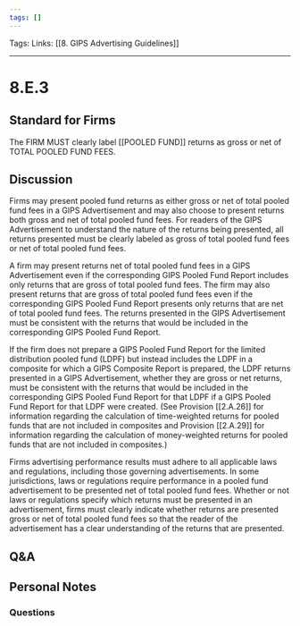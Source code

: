 ```yaml
---
tags: []
---
```

Tags:
Links: [[8. GIPS Advertising Guidelines]]
___
# 8.E.3
## Standard for Firms
The FIRM MUST clearly label [[POOLED FUND]] returns as gross or net of TOTAL POOLED FUND FEES.
## Discussion
Firms may present pooled fund returns as either gross or net of total pooled fund fees in a GIPS Advertisement and may also choose to present returns both gross and net of total pooled fund fees. For readers of the GIPS Advertisement to understand the nature of the returns being presented, all returns presented must be clearly labeled as gross of total pooled fund fees or net of total pooled fund fees.

A firm may present returns net of total pooled fund fees in a GIPS Advertisement even if the corresponding GIPS Pooled Fund Report includes only returns that are gross of total pooled fund fees. The firm may also present returns that are gross of total pooled fund fees even if the corresponding GIPS Pooled Fund Report presents only returns that are net of total pooled fund fees. The returns presented in the GIPS Advertisement must be consistent with the returns that would be included in the corresponding GIPS Pooled Fund Report.

If the firm does not prepare a GIPS Pooled Fund Report for the limited distribution pooled fund (LDPF) but instead includes the LDPF in a composite for which a GIPS Composite Report is prepared, the LDPF returns presented in a GIPS Advertisement, whether they are gross or net returns, must be consistent with the returns that would be included in the corresponding GIPS Pooled Fund Report for that LDPF if a GIPS Pooled Fund Report for that LDPF were created. (See Provision [[2.A.26]] for information regarding the calculation of time-weighted returns for pooled funds that are not included in composites and Provision [[2.A.29]] for information regarding the calculation of money-weighted returns for pooled funds that are not included in composites.)

Firms advertising performance results must adhere to all applicable laws and regulations, including those governing advertisements. In some jurisdictions, laws or regulations require performance in a pooled fund advertisement to be presented net of total pooled fund fees. Whether or not laws or regulations specify which returns must be presented in an advertisement, firms must clearly indicate whether returns are presented gross or net of total pooled fund fees so that the reader of the advertisement has a clear understanding of the returns that are presented.
## Q&A

## Personal Notes

### Questions